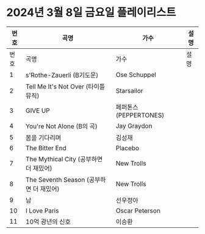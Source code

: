 # 2024년 3월 8일 금요일 플레이리스트

| 번호 | 곡명 | 가수 | 설명 |
|------|------|------|------|
| 번호 | 곡명 | 가수 | 설명 |
| 1 | s'Rothe-Zauerli (B기도문) | Ose Schuppel |  |
| 2 | Tell Me It's Not Over (타이틀 뮤직) | Starsailor |  |
| 3 | GIVE UP | 페퍼톤스 (PEPPERTONES) |  |
| 4 | You're Not Alone (B의 곡) | Jay Graydon |  |
| 5 | 봄을 기다리며 | 김성재 |  |
| 6 | The Bitter End | Placebo |  |
| 7 | The Mythical City (공부하면 더 재밌어) | New Trolls |  |
| 8 | The Seventh Season (공부하면 더 재밌어) | New Trolls |  |
| 9 | 남 | 선우정아 |  |
| 10 | I Love Paris | Oscar Peterson |  |
| 11 | 10억 광년의 신호 | 이승환 |  |
